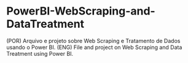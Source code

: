 # PowerBI-WebScraping-and-DataTreatment
(POR) Arquivo e projeto sobre Web Scraping e Tratamento de Dados usando o Power BI. (ENG) File and project on Web Scraping and Data Treatment using Power BI.
